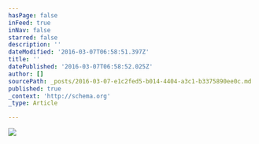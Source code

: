 ```yaml
---
hasPage: false
inFeed: true
inNav: false
starred: false
description: ''
dateModified: '2016-03-07T06:58:51.397Z'
title: ''
datePublished: '2016-03-07T06:58:52.025Z'
author: []
sourcePath: _posts/2016-03-07-e1c2fed5-b014-4404-a3c1-b3375890ee0c.md
published: true
_context: 'http://schema.org'
_type: Article

---
```

![](https://the-grid-user-content.s3-us-west-2.amazonaws.com/44764fc9-b56d-4601-b5cf-a8de05738193.jpg)